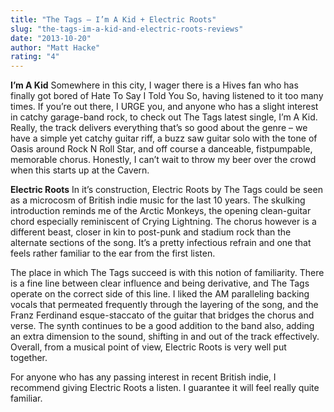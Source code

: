 ```yaml
---
title: "The Tags – I’m A Kid + Electric Roots"
slug: "the-tags-im-a-kid-and-electric-roots-reviews"
date: "2013-10-20"
author: "Matt Hacke"
rating: "4"
---
```


**I’m A Kid** Somewhere in this city, I wager there is a Hives fan who has finally got bored of Hate To Say I Told You So, having listened to it too many times. If you’re out there, I URGE you, and anyone who has a slight interest in catchy garage-band rock, to check out The Tags latest single, I’m A Kid. Really, the track delivers everything that’s so good about the genre – we have a simple yet catchy guitar riff, a buzz saw guitar solo with the tone of Oasis around Rock N Roll Star, and off course a danceable, fistpumpable, memorable chorus. Honestly, I can’t wait to throw my beer over the crowd when this starts up at the Cavern.

**Electric Roots** In it’s construction, Electric Roots by The Tags could be seen as a microcosm of British indie music for the last 10 years. The skulking introduction reminds me of the Arctic Monkeys, the opening clean-guitar chord especially reminiscent of Crying Lightning. The chorus however is a different beast, closer in kin to post-punk and stadium rock than the alternate sections of the song. It’s a pretty infectious refrain and one that feels rather familiar to the ear from the first listen.

The place in which The Tags succeed is with this notion of familiarity. There is a fine line between clear influence and being derivative, and The Tags operate on the correct side of this line. I liked the AM paralleling backing vocals that permeated frequently through the layering of the song, and the Franz Ferdinand esque-staccato of the guitar that bridges the chorus and verse. The synth continues to be a good addition to the band also, adding an extra dimension to the sound, shifting in and out of the track effectively. Overall, from a musical point of view, Electric Roots is very well put together.

For anyone who has any passing interest in recent British indie, I recommend giving Electric Roots a listen. I guarantee it will feel really quite familiar.
